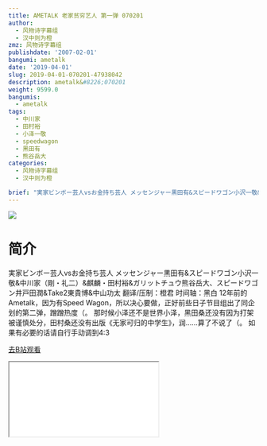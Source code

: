 ```yaml
---
title: AMETALK 老家贫穷艺人 第一弹 070201
author:
  - 风物诗字幕组
  - 汉中则为橙
zmz: 风物诗字幕组
publishdate: '2007-02-01'
bangumi: ametalk
date: '2019-04-01'
slug: 2019-04-01-070201-47938042
description: ametalk&#8226;070201
weight: 9599.0
bangumis:
  - ametalk
tags:
  - 中川家
  - 田村裕
  - 小泽一敬
  - speedwagon
  - 黑田有
  - 熊谷岳大
categories:
  - 风物诗字幕组
  - 汉中则为橙

brief: "実家ビンボー芸人vsお金持ち芸人 メッセンジャー黒田有&スピードワゴン小沢一敬&中川家（剛・礼二）&麒麟・田村裕&ガリットチュウ熊谷岳大、スピードワゴン井戸田潤&Take2東貴博&中山功太 翻译/压制：橙君 时间轴：黑白 12年前的Ametalk，因为有Speed Wagon，所以决心要做，正好前些日子节目组出了同企划的第二弹，蹭蹭热度（。 那时候小泽还不是世界小泽，黑田桑还没有因为打架被谨慎处分，田村桑还没有出版《无家可归的中学生》，润……算了不说了（。 如果有必要的话请自行手动调到4:3"
---
```

![](https://raw.githubusercontent.com/tcgriffith/owaraisite/master/static/tmpimg/NZyEv7f.jpg)
# 简介  
実家ビンボー芸人vsお金持ち芸人
メッセンジャー黒田有&スピードワゴン小沢一敬&中川家（剛・礼二）&麒麟・田村裕&ガリットチュウ熊谷岳大、スピードワゴン井戸田潤&Take2東貴博&中山功太
翻译/压制：橙君 时间轴：黑白
12年前的Ametalk，因为有Speed Wagon，所以决心要做，正好前些日子节目组出了同企划的第二弹，蹭蹭热度（。
那时候小泽还不是世界小泽，黑田桑还没有因为打架被谨慎处分，田村桑还没有出版《无家可归的中学生》，润……算了不说了（。
如果有必要的话请自行手动调到4:3  

[去B站观看](https://www.bilibili.com/video/av47938042/)
<div class ="resp-container"><iframe class="testiframe" src="//player.bilibili.com/player.html?aid=47938042"", scrolling="no", allowfullscreen="true" > </iframe></div> 
